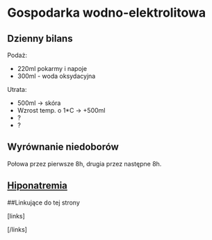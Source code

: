 # Gospodarka wodno-elektrolitowa



## Dzienny bilans

Podaż:

- 220ml pokarmy i napoje
- 300ml - woda oksydacyjna

Utrata:

- 500ml → skóra
- Wzrost temp. o 1*C → +500ml
- ?
- ?





## Wyrównanie niedoborów

Połowa przez pierwsze 8h, drugia przez następne 8h.



## [Hiponatremia](../Badania/Laboratoryjne/Sód.md)





##Linkujące do tej strony

[links]


[/links]

